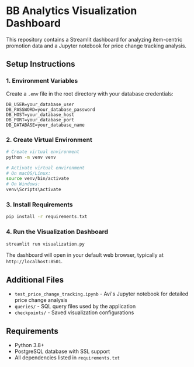 # BB Analytics Visualization Dashboard

This repository contains a Streamlit dashboard for analyzing item-centric promotion data and a Jupyter notebook for price change tracking analysis.

## Setup Instructions

### 1. Environment Variables

Create a `.env` file in the root directory with your database credentials:

```env
DB_USER=your_database_user
DB_PASSWORD=your_database_password
DB_HOST=your_database_host
DB_PORT=your_database_port
DB_DATABASE=your_database_name
```

### 2. Create Virtual Environment

```bash
# Create virtual environment
python -m venv venv

# Activate virtual environment
# On macOS/Linux:
source venv/bin/activate
# On Windows:
venv\Scripts\activate
```

### 3. Install Requirements

```bash
pip install -r requirements.txt
```

### 4. Run the Visualization Dashboard

```bash
streamlit run visualization.py
```

The dashboard will open in your default web browser, typically at `http://localhost:8501`.

## Additional Files

- `test_price_change_tracking.ipynb` - Avi's Jupyter notebook for detailed price change analysis
- `queries/` - SQL query files used by the application
- `checkpoints/` - Saved visualization configurations

## Requirements

- Python 3.8+
- PostgreSQL database with SSL support
- All dependencies listed in `requirements.txt` 